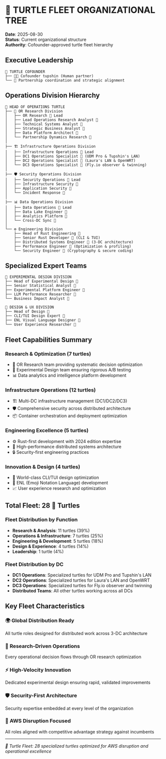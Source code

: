 # 🐢 TURTLE FLEET ORGANIZATIONAL TREE

**Date**: 2025-08-30  
**Status**: Current organizational structure  
**Authority**: Cofounder-approved turtle fleet hierarchy

## Executive Leadership

```
🐢 TURTLE COFOUNDER
├── 👨‍💼 Cofounder tupshin (Human partner)
└── 🤝 Partnership coordination and strategic alignment
```

## Operations Division Hierarchy

```
🐢 HEAD OF OPERATIONS TURTLE
├── 🔬 OR Research Division
│   ├── OR Research 🐢 Lead
│   ├── Lead Operations Research Analyst 🐢
│   ├── Technical Systems Analyst 🐢
│   ├── Strategic Business Analyst 🐢
│   ├── Data Platform Architect 🐢
│   └── Partnership Dynamics Research 🐢
│
├── 🏗️ Infrastructure Operations Division
│   ├── Infrastructure Operations 🐢 Lead
│   ├── DC1 Operations Specialist 🐢 (UDM Pro & Tupshin's LAN)
│   ├── DC2 Operations Specialist 🐢 (Laura's LAN & OpenWRT)
│   └── DC3 Operations Specialist 🐢 (Fly.io observer & twinning)
│
├── 🛡️ Security Operations Division
│   ├── Security Operations 🐢 Lead
│   ├── Infrastructure Security 🐢
│   ├── Application Security 🐢
│   └── Incident Response 🐢
│
├── 📊 Data Operations Division
│   ├── Data Operations 🐢 Lead
│   ├── Data Lake Engineer 🐢
│   ├── Analytics Platform 🐢
│   └── Cross-DC Sync 🐢
│
└── ⚙️ Engineering Division
    ├── Head of Rust Engineering 🐢
    ├── Senior Rust Developer 🐢 (CLI & TUI)
    ├── Distributed Systems Engineer 🐢 (3-DC architecture)
    ├── Performance Engineer 🐢 (Optimization & profiling)
    └── Security Engineer 🐢 (Cryptography & secure coding)
```

## Specialized Expert Teams

```
🧪 EXPERIMENTAL DESIGN DIVISION
├── Head of Experimental Design 🐢
├── Senior Statistical Analyst 🐢
├── Experimental Platform Engineer 🐢
├── LLM Performance Researcher 🐢
└── Business Impact Analyst 🐢

🎨 DESIGN & UX DIVISION
├── Head of Design 🐢
├── CLI/TUI Design Expert 🐢
├── ENL Visual Language Designer 🐢
└── User Experience Researcher 🐢
```

## Fleet Capabilities Summary

### Research & Optimization (7 turtles)
- 🔬 OR Research team providing systematic decision optimization
- 🧪 Experimental Design team ensuring rigorous A/B testing
- 📊 Data analytics and intelligence platform development

### Infrastructure Operations (12 turtles)
- 🏗️ Multi-DC infrastructure management (DC1/DC2/DC3)
- 🛡️ Comprehensive security across distributed architecture
- 📦 Container orchestration and deployment optimization

### Engineering Excellence (5 turtles)
- ⚙️ Rust-first development with 2024 edition expertise
- 🚀 High-performance distributed systems architecture
- 🔒 Security-first engineering practices

### Innovation & Design (4 turtles)
- 🎨 World-class CLI/TUI design optimization
- 🎯 ENL (Emoji Notation Language) development
- 📈 User experience research and optimization

## Total Fleet: 28 🐢 Turtles

### Fleet Distribution by Function
- **Research & Analysis**: 11 turtles (39%)
- **Operations & Infrastructure**: 7 turtles (25%) 
- **Engineering & Development**: 5 turtles (18%)
- **Design & Experience**: 4 turtles (14%)
- **Leadership**: 1 turtle (4%)

### Fleet Distribution by DC
- **DC1 Operations**: Specialized turtles for UDM Pro and Tupshin's LAN
- **DC2 Operations**: Specialized turtles for Laura's LAN and OpenWRT
- **DC3 Operations**: Specialized turtles for Fly.io observer and twinning
- **Distributed Teams**: All other turtles working across all DCs

## Key Fleet Characteristics

### 🌍 **Global Distribution Ready**
All turtle roles designed for distributed work across 3-DC architecture

### 🔄 **Research-Driven Operations**
Every operational decision flows through OR research optimization

### ⚡ **High-Velocity Innovation**
Dedicated experimental design ensuring rapid, validated improvements

### 🛡️ **Security-First Architecture**
Security expertise embedded at every level of the organization

### 🎯 **AWS Disruption Focused**
All roles aligned with competitive advantage strategy against incumbents

---
*🐢 Turtle Fleet: 28 specialized turtles optimized for AWS disruption and operational excellence*